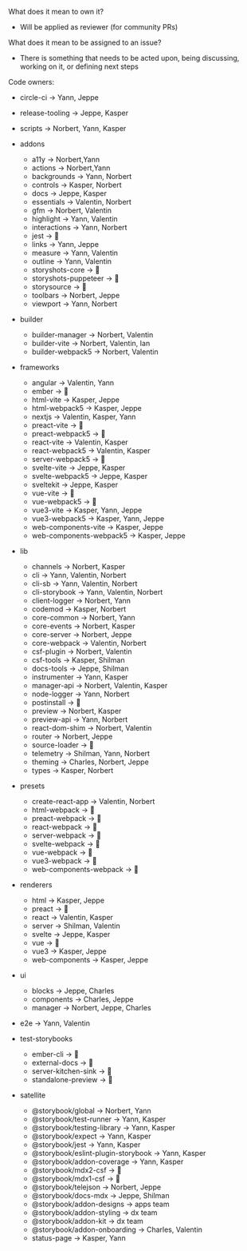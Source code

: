 What does it mean to own it?
* Will be applied as reviewer (for community PRs)


What does it mean to be assigned to an issue?
* There is something that needs to be acted upon, being discussing, working on it, or defining next steps


Code owners:
* circle-ci -> Yann, Jeppe
* release-tooling -> Jeppe, Kasper
* scripts -> Norbert, Yann, Kasper
* addons
  * a11y -> Norbert,Yann
  * actions -> Norbert,Yann
  * backgrounds -> Yann, Norbert 
  * controls -> Kasper, Norbert 
  * docs -> Jeppe, Kasper
  * essentials -> Valentin, Norbert 
  * gfm -> Norbert, Valentin
  * highlight -> Yann, Valentin
  * interactions -> Yann, Norbert
  * jest -> 🙌
  * links -> Yann, Jeppe 
  * measure -> Yann, Valentin
  * outline -> Yann, Valentin
  * storyshots-core -> 🙌
  * storyshots-puppeteer -> 🙌
  * storysource -> 🙌
  * toolbars -> Norbert, Jeppe  
  * viewport -> Yann, Norbert
* builder
  * builder-manager -> Norbert, Valentin
  * builder-vite -> Norbert, Valentin, Ian
  * builder-webpack5 -> Norbert, Valentin
* frameworks
  * angular -> Valentin, Yann
  * ember -> 🙌
  * html-vite -> Kasper, Jeppe
  * html-webpack5 -> Kasper, Jeppe
  * nextjs -> Valentin, Kasper, Yann
  * preact-vite -> 🙌
  * preact-webpack5 -> 🙌
  * react-vite -> Valentin, Kasper
  * react-webpack5 -> Valentin, Kasper
  * server-webpack5 -> 🙌
  * svelte-vite -> Jeppe, Kasper
  * svelte-webpack5 -> Jeppe, Kasper
  * sveltekit -> Jeppe, Kasper
  * vue-vite -> 🙌
  * vue-webpack5 -> 🙌
  * vue3-vite -> Kasper, Yann, Jeppe
  * vue3-webpack5 -> Kasper, Yann, Jeppe
  * web-components-vite -> Kasper, Jeppe
  * web-components-webpack5 -> Kasper, Jeppe

* lib
  * channels -> Norbert, Kasper
  * cli -> Yann, Valentin, Norbert
  * cli-sb -> Yann, Valentin, Norbert
  * cli-storybook -> Yann, Valentin, Norbert
  * client-logger -> Norbert, Yann
  * codemod -> Kasper, Norbert
  * core-common -> Norbert, Yann
  * core-events -> Norbert, Kasper
  * core-server -> Norbert, Jeppe
  * core-webpack -> Valentin, Norbert
  * csf-plugin -> Norbert, Valentin
  * csf-tools -> Kasper, Shilman
  * docs-tools -> Jeppe, Shilman
  * instrumenter -> Yann, Kasper
  * manager-api -> Norbert, Valentin, Kasper
  * node-logger -> Yann, Norbert
  * postinstall -> 🙌
  * preview -> Norbert, Kasper
  * preview-api -> Yann, Norbert
  * react-dom-shim -> Norbert, Valentin
  * router -> Norbert, Jeppe
  * source-loader -> 🙌 
  * telemetry -> Shilman, Yann, Norbert
  * theming -> Charles, Norbert, Jeppe
  * types -> Kasper, Norbert
* presets
  * create-react-app -> Valentin, Norbert
  * html-webpack -> 🙌
  * preact-webpack -> 🙌
  * react-webpack -> 🙌
  * server-webpack -> 🙌
  * svelte-webpack -> 🙌
  * vue-webpack -> 🙌
  * vue3-webpack -> 🙌
  * web-components-webpack -> 🙌
* renderers
  * html -> Kasper, Jeppe
  * preact -> 🙌
  * react -> Valentin, Kasper
  * server -> Shilman, Valentin
  * svelte -> Jeppe, Kasper
  * vue -> 🙌
  * vue3 -> Kasper, Jeppe
  * web-components -> Kasper, Jeppe
* ui
  * blocks -> Jeppe, Charles
  * components -> Charles, Jeppe
  * manager -> Norbert, Jeppe, Charles
* e2e -> Yann, Valentin
* test-storybooks
  * ember-cli -> 🙌
  * external-docs -> 🙌
  * server-kitchen-sink -> 🙌
  * standalone-preview -> 🙌
* satellite
  * @storybook/global -> Norbert, Yann 
  * @storybook/test-runner -> Yann, Kasper
  * @storybook/testing-library -> Yann, Kasper
  * @storybook/expect -> Yann, Kasper
  * @storybook/jest -> Yann, Kasper
  * @storybook/eslint-plugin-storybook -> Yann, Kasper
  * @storybook/addon-coverage -> Yann, Kasper
  * @storybook/mdx2-csf -> 🙌
  * @storybook/mdx1-csf -> 🙌
  * @storybook/telejson -> Norbert, Jeppe
  * @storybook/docs-mdx -> Jeppe, Shilman
  * @storybook/addon-designs -> apps team
  * @storybook/addon-styling -> dx team
  * @storybook/addon-kit -> dx team
  * @storybook/addon-onboarding -> Charles, Valentin
  * status-page -> Kasper, Yann